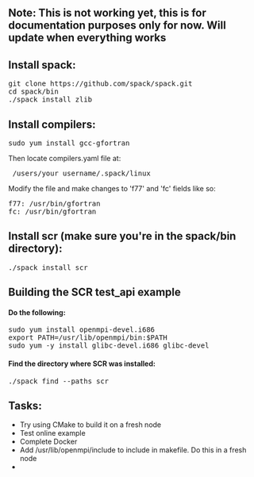 ## Note: This is not working yet, this is for documentation purposes only for now. Will update when everything works

## Install spack:

<pre>git clone https://github.com/spack/spack.git
cd spack/bin
./spack install zlib
</pre>

## Install compilers:

<pre>sudo yum install gcc-gfortran</pre>

Then locate compilers.yaml file at:
<pre> /users/your_username/.spack/linux </pre>

Modify the file and make changes to 'f77' and 'fc' fields like so:
<pre>
f77: /usr/bin/gfortran
fc: /usr/bin/gfortran
</pre>

## Install scr (make sure you're in the spack/bin directory):

<pre>./spack install scr</pre>

## Building the SCR test_api example

#### Do the following:
<pre>
sudo yum install openmpi-devel.i686
export PATH=/usr/lib/openmpi/bin:$PATH
sudo yum -y install glibc-devel.i686 glibc-devel
</pre>

#### Find the directory where SCR was installed:
<pre>./spack find --paths scr</pre>


## Tasks:
<ul>
  <li>Try using CMake to build it on a fresh node</li>
  <li>Test online example</li>
  <li>Complete Docker</li>
  <li> Add /usr/lib/openmpi/include to include in makefile. Do this in a fresh node</li>
  <li></li>
</ul>

